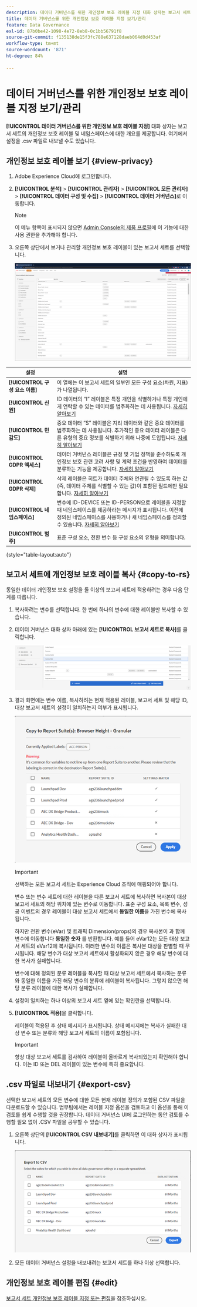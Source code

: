 ```yaml
---
description: 데이터 거버넌스를 위한 개인정보 보호 레이블 지정 대화 상자는 보고서 세트의 개인정보 보호 레이블 및 네임스페이스에 대한 개요를 제공합니다. 여기에서 설정을 .csv 파일로 내보낼 수도 있습니다.
title: 데이터 거버넌스를 위한 개인정보 보호 레이블 지정 보기/관리
feature: Data Governance
exl-id: 87b0be42-1098-4e72-8eb8-0c1bb56791f8
source-git-commit: f135138de15f3fc788e637128daeb064d0d453af
workflow-type: tm+mt
source-wordcount: '871'
ht-degree: 84%

---
```


# 데이터 거버넌스를 위한 개인정보 보호 레이블 지정 보기/관리

**[!UICONTROL 데이터 거버넌스를 위한 개인정보 보호 레이블 지정]** 대화 상자는 보고서 세트의 개인정보 보호 레이블 및 네임스페이스에 대한 개요를 제공합니다. 여기에서 설정을 .csv 파일로 내보낼 수도 있습니다.

## 개인정보 보호 레이블 보기 {#view-privacy}

1. Adobe Experience Cloud에 로그인합니다.
1. **[!UICONTROL 분석]** > **[!UICONTROL 관리자]** > **[!UICONTROL 모든 관리자]** > **[!UICONTROL 데이터 구성 및 수집]** > **[!UICONTROL 데이터 거버넌스]**&#x200B;로 이동합니다.

   >[!NOTE]
   >
   >이 메뉴 항목이 표시되지 않으면 [Admin Console의 제품 프로필](https://experienceleague.adobe.com/docs/analytics/admin/admin-console/permissions/product-profile.html?lang=ko-KR)에 이 기능에 대한 사용 권한을 추가해야 합니다.

1. 오른쪽 상단에서 보거나 관리할 개인정보 보호 레이블이 있는 보고서 세트를 선택합니다.

   ![](assets/privacy_labeling.png)

| 설정 | 설명 |
| --- | --- |
| **[!UICONTROL 구성 요소 이름]** | 이 열에는 이 보고서 세트의 일부인 모든 구성 요소(차원, 지표)가 나열됩니다. |
| **[!UICONTROL 신원]** | ID 데이터의 “I” 레이블은 특정 개인을 식별하거나 특정 개인에게 연락할 수 있는 데이터를 범주화하는 데 사용됩니다. [자세히 알아보기](https://experienceleague.adobe.com/docs/analytics/admin/data-governance/gdpr-labels.html?lang=ko-KR#identity-data-labels) |
| **[!UICONTROL 민감도]** | 중요 데이터 “S” 레이블은 지리 데이터와 같은 중요 데이터를 범주화하는 데 사용됩니다. 추가적인 중요 데이터 레이블은 다른 유형의 중요 정보를 식별하기 위해 나중에 도입됩니다. [자세히 알아보기](https://experienceleague.adobe.com/docs/analytics/admin/data-governance/gdpr-labels.html?lang=ko-KR#sensitive-data-labels) |
| **[!UICONTROL GDPR 액세스]** | 데이터 거버넌스 레이블은 규정 및 기업 정책을 준수하도록 개인정보 보호 관련 고려 사항 및 계약 조건을 반영하여 데이터를 분류하는 기능을 제공합니다. [자세히 알아보기](https://experienceleague.adobe.com/docs/analytics/admin/data-governance/gdpr-labels.html?lang=ko-KR#data-privacy-access-labels) |
| **[!UICONTROL GDPR 삭제]** | 삭제 레이블은 히트가 데이터 주체와 연관될 수 있도록 하는 값(즉, 데이터 주체를 식별할 수 있는 값)이 포함된 필드에만 필요합니다. [자세히 알아보기](https://experienceleague.adobe.com/docs/analytics/admin/data-governance/gdpr-labels.html?lang=ko-KR#data-privacy-delete-labels) |
| **[!UICONTROL 네임스페이스]** | 변수에 ID-DEVICE 또는 ID-PERSON으로 레이블을 지정할 때 네임스페이스를 제공하라는 메시지가 표시됩니다. 이전에 정의된 네임스페이스를 사용하거나 새 네임스페이스를 정의할 수 있습니다. [자세히 알아보기](https://experienceleague.adobe.com/docs/analytics/admin/data-governance/gdpr-labels.html?lang=ko-KR#section_F0A47AF8DA384A26BD56032D0ABFD2D7) |
| **[!UICONTROL 범주]** | 표준 구성 요소, 전환 변수 등 구성 요소의 유형을 의미합니다. |

{style=&quot;table-layout:auto&quot;}

## 보고서 세트에 개인정보 보호 레이블 복사  {#copy-to-rs}

동일한 데이터 개인정보 보호 설정을 둘 이상의 보고서 세트에 적용하려는 경우 다음 단계를 따릅니다.

1. 복사하려는 변수를 선택합니다. 한 번에 하나의 변수에 대한 레이블만 복사할 수 있습니다.
1. 데이터 거버넌스 대화 상자 아래에 있는 **[!UICONTROL 보고서 세트로 복사]**&#x200B;를 클릭합니다.

   ![보고서 세트로 복사](assets/copy_to_reportsuite.png)

1. 결과 화면에는 변수 이름, 복사하려는 현재 적용된 레이블, 보고서 세트 및 해당 ID, 대상 보고서 세트의 설정이 일치하는지 여부가 표시됩니다.

   ![보고서 세트에 레이블 복사](assets/copy_to_rs.png)

   >[!IMPORTANT]
   >
   >선택하는 모든 보고서 세트는 Experience Cloud 조직에 매핑되어야 합니다.

   변수 또는 변수 세트에 대한 레이블을 다른 보고서 세트에 복사하면 복사본이 대상 보고서 세트의 해당 위치에 있는 변수로 이동합니다. 표준 구성 요소, 목록 변수, 성공 이벤트의 경우 레이블이 대상 보고서 세트에서 **동일한 이름**&#x200B;을 가진 변수에 복사됩니다.

   하지만 전환 변수(eVar) 및 트래픽 Dimension(props)의 경우 복사본이 과 함께 변수에 이동합니다 **동일한 숫자** 를 반환합니다. 예를 들어 eVar12는 모든 대상 보고서 세트의 eVar12에 복사됩니다. 이러한 변수의 이름은 복사본 대상을 판별할 때 무시됩니다. 해당 변수가 대상 보고서 세트에서 활성화되지 않은 경우 해당 변수에 대한 복사가 실패합니다.

   변수에 대해 정의된 분류 레이블을 복사할 때 대상 보고서 세트에서 복사하는 분류와 동일한 이름을 가진 해당 변수의 분류에 레이블이 복사됩니다. 그렇지 않으면 해당 분류 레이블에 대한 복사가 실패합니다.

1. 설정이 일치하는 하나 이상의 보고서 세트 옆에 있는 확인란을 선택합니다.
1. **[!UICONTROL 적용]**&#x200B;을 클릭합니다.

   레이블이 적용된 후 상태 메시지가 표시됩니다. 상태 메시지에는 복사가 실패한 대상 변수 또는 분류와 해당 보고서 세트의 이름이 포함됩니다.

   >[!IMPORTANT]
   >
   >항상 대상 보고서 세트를 검사하여 레이블이 올바르게 복사되었는지 확인해야 합니다. 이는 ID 또는 DEL 레이블이 있는 변수에 특히 중요합니다.

## .csv 파일로 내보내기 {#export-csv}

선택한 보고서 세트의 모든 변수에 대한 모든 현재 레이블 정의가 포함된 CSV 파일을 다운로드할 수 있습니다. 법무팀에서는 레이블 지정 옵션을 검토하고 이 옵션을 통해 이 검토를 쉽게 수행할 것을 권장합니다. 데이터 거버넌스 UI에 로그인하는 동안 검토를 수행할 필요 없이 .CSV 파일을 공유할 수 있습니다.

1. 오른쪽 상단의 **[!UICONTROL CSV 내보내기]**&#x200B;를 클릭하면 이 대화 상자가 표시됩니다.

   ![](assets/export_csv.png)

1. 모든 데이터 거버넌스 설정을 내보내려는 보고서 세트를 하나 이상 선택합니다.

## 개인정보 보호 레이블 편집 {#edit}

[보고서 세트 개인정보 보호 레이블 지정 또는 편집](/help/admin/c-data-governance/data-labeling/gdpr-setup-reportsuite.md)을 참조하십시오.
